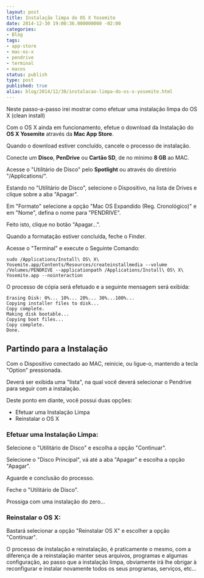 ```yaml
---
layout: post
title: Instalação limpa do OS X Yosemite
date: 2014-12-30 19:00:36.000000000 -02:00
categories:
- Blog
tags:
- app-store
- mac-os-x
- pendrive
- terminal
- macos
status: publish
type: post
published: true
alias: blog/2014/12/30/instalacao-limpa-do-os-x-yosemite.html
---
```

Neste passo-a-passo irei mostrar como efetuar uma instalação limpa do OS X (clean install)

Com o OS X ainda em funcionamento, efetue o download da Instalação do **OS X Yosemite** através da **Mac App Store**.

Quando o download estiver concluído, cancele o processo de instalação.

Conecte um **Disco**, **PenDrive** ou **Cartão SD**, de no mínimo **8 GB** ao MAC.

Acesse o "Utilitário de Disco" pelo **Spotlight** ou através do diretório "/Applications/".

Estando no "Utilitário de Disco", selecione o Dispositivo, na lista de Drives e clique sobre a aba "Apagar".

Em "Formato" selecione a opção "Mac OS Expandido (Reg. Cronológico)" e em "Nome", defina o nome para "PENDRIVE".

Feito isto, clique no botão "Apagar...".

Quando a formatação estiver concluída, feche o Finder.

Acesse o "Terminal" e execute o Seguinte Comando:

	sudo /Applications/Install\ OS\ X\ Yosemite.app/Contents/Resources/createinstallmedia --volume /Volumes/PENDRIVE --applicationpath /Applications/Install\ OS\ X\ Yosemite.app --nointeraction

O processo de cópia será efetuado e a seguinte mensagem será exibida:

	Erasing Disk: 0%... 10%... 20%... 30%...100%...
	Copying installer files to disk...
	Copy complete.
	Making disk bootable...
	Copying boot files...
	Copy complete.
	Done.

## Partindo para a Instalação

Com o Dispositivo conectado ao MAC, reinicie, ou ligue-o, mantendo a tecla "Option" pressionada.

Deverá ser exibida uma "lista", na qual você deverá selecionar o Pendrive para seguir com a instalação.

Deste ponto em diante, você possui duas opções:

*   Efetuar uma Instalação Limpa
*   Reinstalar o OS X

### Efetuar uma Instalação Limpa:

Selecione o "Utilitário de Disco" e escolha a opção "Continuar".

Selecione o "Disco Principal", vá até a aba "Apagar" e escolha a opção "Apagar".

Aguarde e conclusão do processo.

Feche o "Utilitário de Disco".

Prossiga com uma instalação do zero...

### Reinstalar o OS X:

Bastará selecionar a opção "Reinstalar OS X" e escolher a opção "Continuar".

O processo de instalação e reinstalação, é praticamente o mesmo, com a diferença de a reinstalação manter seus arquivos, programas e algumas configuração, ao passo que a instalação limpa, obviamente irá lhe obrigar à reconfigurar e instalar novamente todos os seus programas, serviços, etc...